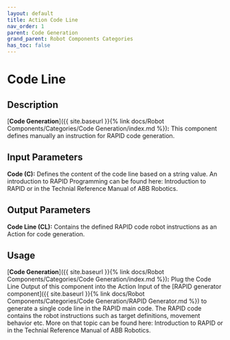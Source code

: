 ```yaml
---
layout: default
title: Action Code Line
nav_order: 1
parent: Code Generation
grand_parent: Robot Components Categories
has_toc: false
---
```


# **Code Line**

## **Description**

[**Code Generation**]({{ site.baseurl }}{% link docs/Robot Components/Categories/Code Generation/index.md %})**:** This component defines manually an instruction for RAPID code generation.

## **Input Parameters**

**Code (C):** Defines the content of the code line based on a string value. An introduction to RAPID Programming can be found here: Introduction to RAPID or in the Technial Reference Manual of ABB Robotics.

## **Output Parameters**

**Code Line (CL):** Contains the defined RAPID code robot instructions as an Action for code generation.

## **Usage**

[**Code Generation**]({{ site.baseurl }}{% link docs/Robot Components/Categories/Code Generation/index.md %})**:** Plug the Code Line Output of this component into the Action Input of the [RAPID generator component]({{ site.baseurl }}{% link docs/Robot Components/Categories/Code Generation/RAPID Generator.md %}) to generate a single code line in the RAPID main code. The RAPID code contains the robot instructions such as target definitions, movement behavior etc. More on that topic can be found here: Introduction to RAPID or in the Technial Reference Manual of ABB Robotics.